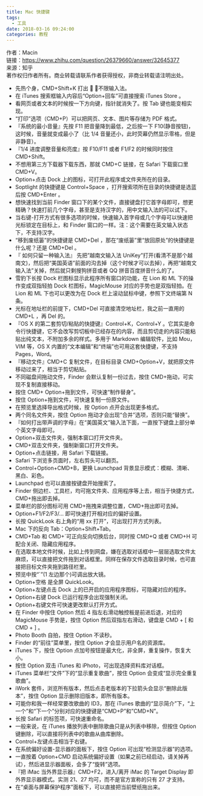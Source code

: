 ```yaml
---
title: Mac 快捷键
tags:
  - 工具
date: 2018-03-16 09:24:00
categories: 教程
---
```


作者：Macin  
链接：https://www.zhihu.com/question/26379660/answer/32645377  
来源：知乎  
著作权归作者所有。商业转载请联系作者获得授权，非商业转载请注明出处。

- 先热个身，CMD+Shift+K 打出  ，不限输入法。
- 在 iTunes 搜索框输入内容后“Option+回车”可直接搜索 iTunes Store 。
- 看网页或者文本的时候按一下方向键，指针就消失了。按 Tab 键也能变相实现。
- “打印”选项（CMD+P）可以把网页、文本、图片等存储为 PDF 格式。
- 『系统的最小音量』先按 F11 把音量降到最低，之后按一下 F10(静音按钮)，这时候，音量就变成最小了（比 1/4 音量还小，此时荧幕仍然显示零格，但是非静音）。
- 『1/4 进度调整音量和亮度』按 F10/F11 或者 F1/F2 的时候同时按住 CMD+Shift。
- 不想用第三方下载器下载东西，那就 CMD+C 链接，在 Safari 下载窗口里 CMD+V。
- Option+点击 Dock 上的图标，可打开此程序或文件夹所在的目录。
- Soptlight 的快捷键是 Control+Space ，打开搜索项所在目录的快捷键是选蓝后按 CMD+Enter 。
- 想快速找到当前 Finder 窗口下的某个文件，直接键盘打它首字母即可，想更精确？快速打前几个字母，甚至是支持汉字的，用中文输入法的可以试下。
- 当右键-打开方式有很多选项的时候，快速输入首字母或几个字母可以快速把光标锁定在目标上，和 Finder 窗口的一样。注：这个需要在英文输入状态下，不支持汉字。
- “移到废纸篓”的快捷键是 CMD+Del ，那在“废纸篓”里“放回原处”的快捷键是什么呢？还是 CMD+Del 。
- 『 如何只留一种输入法』 先把”越南文输入法 UniKey”打开(看清不是那个越南文)，然后把“美国英语”前面的沟去掉（这个时候才可以去掉），再把“越南文输入法”关掉，然后就只剩搜狗拼音或者 QQ 拼音百度拼音什么的了。
- 雪豹下长按 Dock 栏图标显示此程序所有窗口的功能，在 Lion 和 ML 下的操作变成双指轻拍 Dock 栏图标，MagicMouse 对应的手势也是双指轻拍。在 Lion 和 ML 下也可以更改为在 Dock 栏上滚动鼠标中键，参照下文终端第 N 条。
- 光标在地址栏的前提下，CMD+Del 可直接清空地址栏，我之前一直用的 CMD+L ，再 Del 的。
- 『OS X 的第二套剪切/粘贴的快捷键』Control+K，Control+Y 。它其实是命令行快捷键，它不会改写剪切板中已经存在的内容，而且剪切走的内容只能粘贴出纯文本，不附加多余的样式。多用于 Markdown 编辑软件，比如 Mou，VIM 等，OS X 内置的“文本编辑”和“终端”也可用这套快捷键，不支持 Pages，Word。
- 『移动文件』CMD+C 复制文件，在目标目录 CMD+Option+V，就把原文件移动过来了，相当于剪切粘贴。
- 不同磁盘间拖动文件，Finder 会默认复制一份过去，按住 CMD+拖动，可实现不复制直接移动。
- 按住 CMD+ Option+拖到文件，可快速“制作替身”。
- 按住 Option+拖到文件，可快速复制一份原文件。
- 在预览里选择导出格式时候，按 Option 点开会出现更多格式。
- 两个同名文件夹，按住 Option 拖动才会出现“合并”选项，否则只能“替换”。
- 『如何打出带声调的字母』在“美国英文”输入法下面，一直按下键盘上部分单个英文字母即可。
- Option+双击文件夹，强制本窗口打开文件夹。
- CMD+双击文件夹，强制新窗口打开文件夹。
- Option+点击链接，用 Safari 下载链接。
- Safari 下浏览多页面时，左右剪头可以翻页。
- Control+Option+CMD+B，更换 Launchpad 背景显示模式：模糊、清晰、黑白、彩色。
- Launchpad 也可以直接按键盘开始搜索了。
- Finder 侧边栏、工具栏，均可拖文件夹、应用程序等上去，相当于快捷方式，CMD+拖出即去掉。
- 菜单栏的部分图标可用 CMD+拖拽来调整位置，CMD+拖出即可去掉。
- Option+F1/F2/F3/… 即可快速打开相对应的偏好设置。
- 长按 QuickLook 右上角的“用 xx 打开”，可出现打开方式列表。
- Mac 下的反向 Tab：Option+Shift+Tab。
- CMD+Tab 和 CMD+`可正向反向切换后台，同时按 CMD+Q 或者 CMD+H 可配合关闭、隐藏应用程序。
- 在选取本地文件时候，比如上传到网盘，嫌在选取对话框中一层层选取文件太麻烦，可以直接把文件拖到对话框里。同样在保存文件选取目录时候，也可直接把目标文件夹拖到路径栏里。
- 预览中按“`”(1 左边那个)可调出放大镜。
- Option+空格 是全屏 QuickLook。
- Option+左键点击 Dock 上的已开启的应用程序图标，可隐藏对应的程序。
- Option+右键 Dock 已运行程序会出现强制关闭。
- Option+右键文件可快速更改默认打开方式。
- 在 Finder 中按住 Option 然后 4 指左右滑动触控板是前进后退，对应的 MagicMouse 手势是，按住 Option 然后双指左右滑动，键盘是 CMD + \[ 和 CMD + \] 。
- Photo Booth 自拍，按住 Option 不读秒。
- Finder 的“前往”菜单里，按住 Option 才会显示用户名的资源库。
- iTunes 下，按住 Option 点加号按钮是最大化，非全屏，重复操作，恢复大小。
- 按住 Option 双击 iTunes 和 iPhoto，可出现选择资料库对话框。
- iTunes 菜单栏“文件”下的“显示重复歌曲”，按住 Option 会变成“显示完全重复歌曲”。
- iWork 套件，浏览所有版本，然后点击老版本的下拉箭头会显示“删除此版本”，按住 Option 显示删除旧版本，即所有版本。
- 可能你和我一样经常要改歌曲的 ID3，那在 iTunes 歌曲的“显示简介”下，“上一个”和“下一个”分别对应的快捷键是“CMD+P”和”CMD+N”。
- 长按 Safari 的标签项，可快速重命名。
- 一般来说，在 iTunes 播放列表中删除歌曲只是从列表中移除，但按住 Option 键删除，可以直接将列表中的歌曲从曲库删除。
- Control+左键点击相当于右键。
- 在系统偏好设置-显示器的面板下，按住 Option 可出现“检测显示器”的选项。
- 一直按着 Option+CMD 启动系统偏好设置（如果之前已经启动，请关掉再试），然后进显示器面板，会多了“旋转”选项。
- 『把 iMac 当外界显示器』CMD+F2，进入/离开 iMac 的 Target Display 即外界显示器模式。实测 21、27 均可，而不是官方宣称的只有 27 才支持。
- 在“桌面与屏幕保护程序”面板下，可以直接把当前壁纸拖出来。
